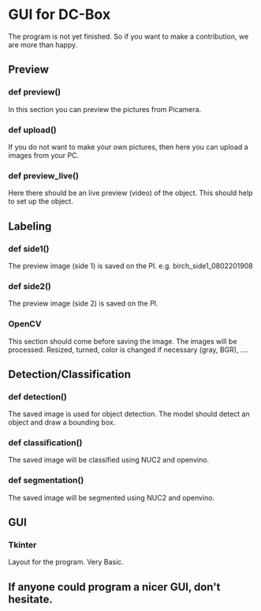 # GUI for DC-Box
The program is not yet finished. So if you want to make a contribution, we are more than happy.

## Preview
### def preview()
In this section you can preview the pictures from Picamera.
### def upload()
If you do not want to make your own pictures, then here you can upload a images from your PC.
### def preview_live()
Here there should be an live preview (video) of the object. This should help to set up the object.
## Labeling
### def side1()
The preview image (side 1) is saved on the PI. e.g. birch_side1_0802201908
### def side2()
The preview image (side 2) is saved on the PI.
### OpenCV
This section should come before saving the image. The images will be processed.
Resized, turned, color is changed if necessary (gray, BGR), ....
## Detection/Classification
### def detection()
The saved image is used for object detection. The model should detect an object and draw a bounding box.

### def classification()
The saved image will be classified using NUC2 and openvino.

### def segmentation()
The saved image will be segmented using NUC2 and openvino.

## GUI
### Tkinter
Layout for the program.
Very Basic. 
## If anyone could program a nicer GUI, don't hesitate. 
